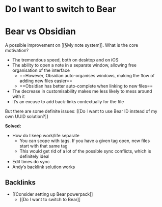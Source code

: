 # Do I want to switch to Bear
# Bear vs Obsidian
A possible improvement on [[§My note system]].
What is the core motivation?
* The tremendous speed, both on desktop and on iOS
* The ability to open a note in a separate window, allowing free organisation of the interface
	* ==However, Obsidian auto-organises windows, making the flow of adding new files easier==
	* ==Obsidian has better auto-complete when linking to new files==
* The decrease in customisability makes me less likely to mess around with it
* It’s an excuse to add back-links contextually for the file

But there are some definite issues:
[[Do I want to use Bear ID instead of my own UUID solution?]]

**Solved:**
* How do I keep work/life separate
	* You can scope with tags. If you have a given tag open, new files start with that same tag
	* This would get rid of a lot of the possible sync conflicts, which is definitely ideal
* Edit times do sync
* Andy’s backlink solution works


<!-- #Life -->

## Backlinks
* [[Consider setting up Bear powerpack]]
	* [[Do I want to switch to Bear]]

<!-- {BearID:4B0A5E65-B57D-48EE-B2A7-1B8AEBB3B681-2532-0000087024D3EA93} -->
